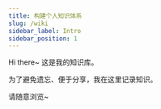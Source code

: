 ```yaml
---
title: 构建个人知识体系
slug: /wiki
sidebar_label: Intro
sidebar_position: 1
---
```


Hi there~
这是我的知识库。

为了避免遗忘、便于分享，我在这里记录知识。

请随意浏览~

